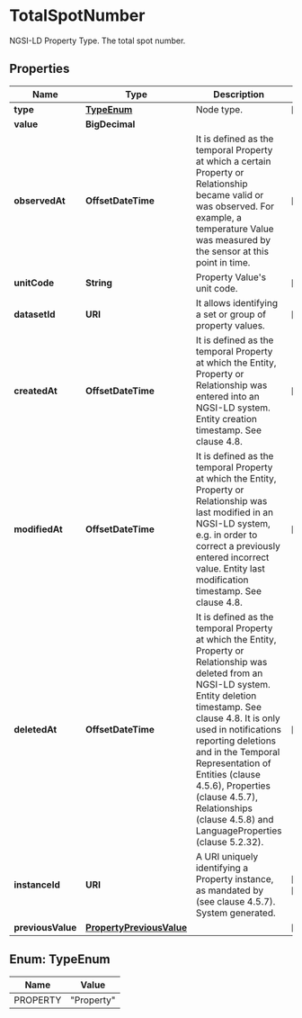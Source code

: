 

# TotalSpotNumber

NGSI-LD Property Type. The total spot number. 

## Properties

| Name | Type | Description | Notes |
|------------ | ------------- | ------------- | -------------|
|**type** | [**TypeEnum**](#TypeEnum) | Node type.  |  [optional] |
|**value** | **BigDecimal** |  |  |
|**observedAt** | **OffsetDateTime** | It is defined as the temporal Property at which a certain Property or Relationship became valid or was observed. For example, a temperature Value was measured by the sensor at this point in time.  |  [optional] |
|**unitCode** | **String** | Property Value&#39;s unit code.  |  [optional] |
|**datasetId** | **URI** | It allows identifying a set or group of property values.  |  [optional] |
|**createdAt** | **OffsetDateTime** | It is defined as the temporal Property at which the Entity, Property or Relationship was entered into an NGSI-LD system.  Entity creation timestamp. See clause 4.8.  |  [optional] |
|**modifiedAt** | **OffsetDateTime** | It is defined as the temporal Property at which the Entity, Property or Relationship was last modified in an NGSI-LD system, e.g. in order to correct a previously entered incorrect value.  Entity last modification timestamp. See clause 4.8.  |  [optional] |
|**deletedAt** | **OffsetDateTime** | It is defined as the temporal Property at which the Entity, Property or Relationship was deleted from an NGSI-LD system.  Entity deletion timestamp. See clause 4.8. It is only used in notifications reporting deletions and in the Temporal Representation of Entities (clause 4.5.6), Properties (clause 4.5.7), Relationships (clause 4.5.8) and LanguageProperties (clause 5.2.32).  |  [optional] |
|**instanceId** | **URI** | A URI uniquely identifying a Property instance, as mandated by (see clause 4.5.7). System generated.  |  [optional] [readonly] |
|**previousValue** | [**PropertyPreviousValue**](PropertyPreviousValue.md) |  |  [optional] |



## Enum: TypeEnum

| Name | Value |
|---- | -----|
| PROPERTY | &quot;Property&quot; |



